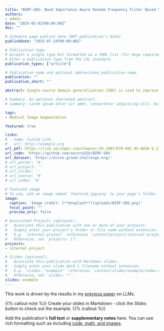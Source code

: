 ```yaml
---
title: "BIRF-SDG: Band Importance Aware Random Frequency Filter Based Single-Source Domain Generalization for Retinal Vessel Segmentation"
authors:
- admin
date: "2025-05-01T00:00:00Z"
doi: ""

# Schedule page publish date (NOT publication's date).
publishDate: "2025-07-24T00:00:00Z"

# Publication type.
# Accepts a single type but formatted as a YAML list (for Hugo requirements).
# Enter a publication type from the CSL standard.
publication_types: ["article"]

# Publication name and optional abbreviated publication name.
publication: ""
publication_short: ""

abstract: Single-source domain generalization (SDG) is used to improve model’s performance on unseen target domains by utilizing data from one source domain, with a primary emphasis on alleviating the impact of domain shifts. In the context of retinal vessel segmentation, domain shifts often arise due to variations in datasets composition, such as discrepancies in disease prevalence and imaging noise levels. Despite their significance, the underlying mechanisms through which these shifts impact model performance remain insufficiently explored. In this paper, we hypothesize that dataset variations are reflected in the distributional differences of frequency-domain features, which can cause models to overfit to specific patterns within the source dataset. To address the problem, this paper proposes a novel SDG method, denoted as Band Importance Aware Random Frequency Filter based Single-source Domain Generalization (BIRF-SDG). This framework incorporates a band scoring mechanism designed to identify and preserve frequency bands that are critical for segmentation tasks, thereby preventing the loss of essential information in subsequent processes. Furthermore, we propose a random band filtering strategy as a data augmentation technique to improve the model's generalization across various domains. Extensive comparative experiments and ablation analyses on cross-domain retinal image datasets confirm that our method attains state-of-the-art performance, effectively addressing the challenges associated with domain shift in retinal vessel segmentation.

# Summary. An optional shortened abstract.
# summary: Lorem ipsum dolor sit amet, consectetur adipiscing elit. Duis posuere tellus ac convallis placerat. Proin tincidunt magna sed ex sollicitudin condimentum.

tags:
- Medical Image Segmentation

featured: true

links:
# - name: Custom Link
#   url: http://example.org
url_pdf: https://link.springer.com/chapter/10.1007/978-981-95-0036-9_23
url_code: 'https://github.com/aurora324/BIRF-SDG'
url_dataset: 'https://drive.grand-challenge.org/'
# url_poster: '#'
# url_project: ''
# url_slides: ''
# url_source: '#'
# url_video: '#'

# Featured image
# To use, add an image named `featured.jpg/png` to your page's folder. 
image:
  caption: 'Image credit: [**Unsplash**](uploads/BIRF-SDG.png)'
  focal_point: ""
  preview_only: false

# Associated Projects (optional).
#   Associate this publication with one or more of your projects.
#   Simply enter your project's folder or file name without extension.
#   E.g. `internal-project` references `content/project/internal-project/index.md`.
#   Otherwise, set `projects: []`.
projects:
- internal-project

# Slides (optional).
#   Associate this publication with Markdown slides.
#   Simply enter your slide deck's filename without extension.
#   E.g. `slides: "example"` references `content/slides/example/index.md`.
#   Otherwise, set `slides: ""`.
slides: example
---
```


This work is driven by the results in my [previous paper](/publication/conference-paper/) on LLMs.

{{% callout note %}}
Create your slides in Markdown - click the *Slides* button to check out the example.
{{% /callout %}}

Add the publication's **full text** or **supplementary notes** here. You can use rich formatting such as including [code, math, and images](https://docs.hugoblox.com/content/writing-markdown-latex/).
